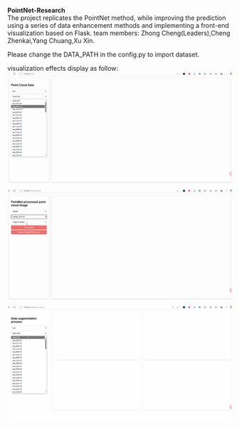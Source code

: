 **PointNet-Research**\
The project replicates the PointNet method, while improving the prediction using a series of data enhancement methods and implementing a front-end visualization based on Flask.
team members:
Zhong Cheng(Leaders),Cheng Zhenkai,Yang Chuang,Xu Xin.

Please change the DATA_PATH in the config.py to import dataset.

visualization effects display as follow:
![page1.gif](GIF%2Fpage1.gif)
![page2.gif](GIF%2Fpage2.gif)
![page3.gif](GIF%2Fpage3.gif)